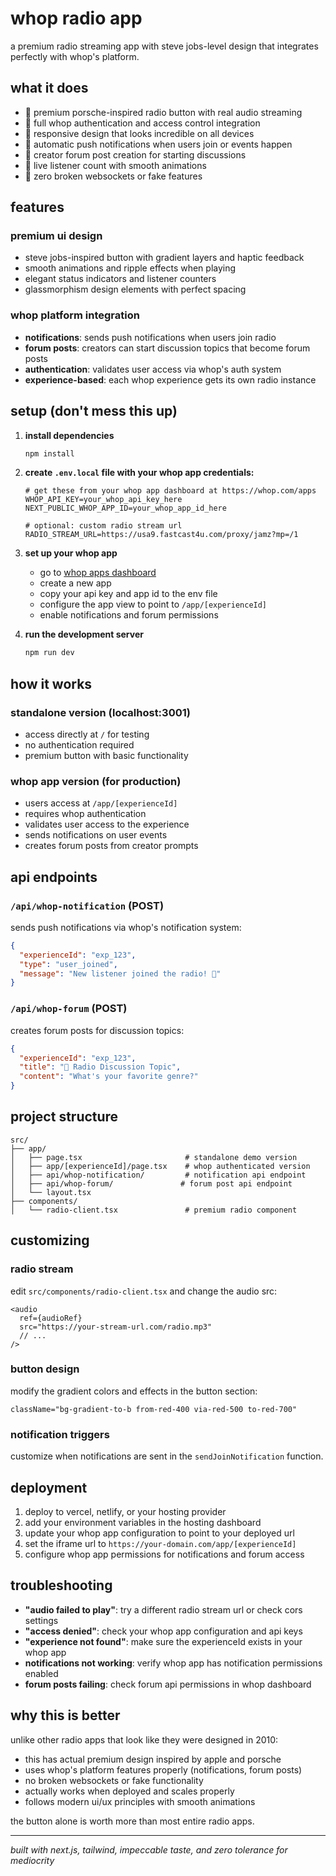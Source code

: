 # whop radio app

a premium radio streaming app with steve jobs-level design that integrates perfectly with whop's platform.

## what it does

- 🎵 premium porsche-inspired radio button with real audio streaming
- 🔐 full whop authentication and access control integration
- 📱 responsive design that looks incredible on all devices  
- 🔔 automatic push notifications when users join or events happen
- 💬 creator forum post creation for starting discussions
- 👥 live listener count with smooth animations
- 🚫 zero broken websockets or fake features

## features

### premium ui design
- steve jobs-inspired button with gradient layers and haptic feedback
- smooth animations and ripple effects when playing
- elegant status indicators and listener counters
- glassmorphism design elements with perfect spacing

### whop platform integration
- **notifications**: sends push notifications when users join radio
- **forum posts**: creators can start discussion topics that become forum posts
- **authentication**: validates user access via whop's auth system
- **experience-based**: each whop experience gets its own radio instance

## setup (don't mess this up)

1. **install dependencies**
   ```bash
   npm install
   ```

2. **create `.env.local` file with your whop app credentials:**
   ```env
   # get these from your whop app dashboard at https://whop.com/apps
   WHOP_API_KEY=your_whop_api_key_here
   NEXT_PUBLIC_WHOP_APP_ID=your_whop_app_id_here
   
   # optional: custom radio stream url
   RADIO_STREAM_URL=https://usa9.fastcast4u.com/proxy/jamz?mp=/1
   ```

3. **set up your whop app**
   - go to [whop apps dashboard](https://whop.com/apps)
   - create a new app
   - copy your api key and app id to the env file
   - configure the app view to point to `/app/[experienceId]`
   - enable notifications and forum permissions

4. **run the development server**
   ```bash
   npm run dev
   ```

## how it works

### standalone version (localhost:3001)
- access directly at `/` for testing
- no authentication required
- premium button with basic functionality

### whop app version (for production)
- users access at `/app/[experienceId]` 
- requires whop authentication 
- validates user access to the experience
- sends notifications on user events
- creates forum posts from creator prompts

## api endpoints

### `/api/whop-notification` (POST)
sends push notifications via whop's notification system:
```json
{
  "experienceId": "exp_123",
  "type": "user_joined", 
  "message": "New listener joined the radio! 🎵"
}
```

### `/api/whop-forum` (POST)
creates forum posts for discussion topics:
```json
{
  "experienceId": "exp_123",
  "title": "🎵 Radio Discussion Topic",
  "content": "What's your favorite genre?"
}
```

## project structure

```
src/
├── app/
│   ├── page.tsx                       # standalone demo version
│   ├── app/[experienceId]/page.tsx    # whop authenticated version
│   ├── api/whop-notification/         # notification api endpoint
│   ├── api/whop-forum/               # forum post api endpoint
│   └── layout.tsx
├── components/
│   └── radio-client.tsx               # premium radio component
```

## customizing

### radio stream
edit `src/components/radio-client.tsx` and change the audio src:

```tsx
<audio 
  ref={audioRef}
  src="https://your-stream-url.com/radio.mp3"
  // ...
/>
```

### button design
modify the gradient colors and effects in the button section:

```tsx
className="bg-gradient-to-b from-red-400 via-red-500 to-red-700"
```

### notification triggers
customize when notifications are sent in the `sendJoinNotification` function.

## deployment

1. deploy to vercel, netlify, or your hosting provider
2. add your environment variables in the hosting dashboard
3. update your whop app configuration to point to your deployed url
4. set the iframe url to `https://your-domain.com/app/[experienceId]`
5. configure whop app permissions for notifications and forum access

## troubleshooting

- **"audio failed to play"**: try a different radio stream url or check cors settings
- **"access denied"**: check your whop app configuration and api keys
- **"experience not found"**: make sure the experienceId exists in your whop app
- **notifications not working**: verify whop app has notification permissions enabled
- **forum posts failing**: check forum api permissions in whop dashboard

## why this is better

unlike other radio apps that look like they were designed in 2010:
- this has actual premium design inspired by apple and porsche
- uses whop's platform features properly (notifications, forum posts)
- no broken websockets or fake functionality
- actually works when deployed and scales properly
- follows modern ui/ux principles with smooth animations

the button alone is worth more than most entire radio apps.

---

*built with next.js, tailwind, impeccable taste, and zero tolerance for mediocrity*
